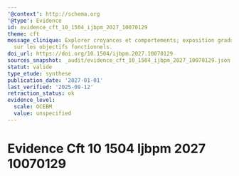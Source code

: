 ```yaml
---
'@context': http://schema.org
'@type': Evidence
id: evidence_cft_10_1504_ijbpm_2027_10070129
theme: cft
message_clinique: Explorer croyances et comportements; exposition graduée centrée
  sur les objectifs fonctionnels.
doi_url: https://doi.org/10.1504/ijbpm.2027.10070129
sources_snapshot: _audit/evidence_cft_10_1504_ijbpm_2027_10070129.json
statut: valide
type_etude: synthese
publication_date: '2027-01-01'
last_verified: '2025-09-12'
retraction_status: ok
evidence_level:
  scale: OCEBM
  value: unspecified
---
```

# Evidence Cft 10 1504 Ijbpm 2027 10070129

